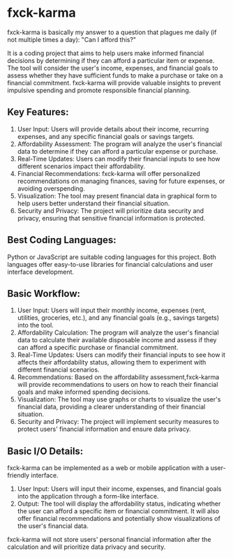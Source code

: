 # fxck-karma

fxck-karma is basically my answer to a question that plagues me daily (if not multiple times a day): "Can I afford this?"

It is a coding project that aims to help users make informed financial decisions by determining if they can afford a particular item or expense. The tool will consider the user's income, expenses, and financial goals to assess whether they have sufficient funds to make a purchase or take on a financial commitment. fxck-karma will provide valuable insights to prevent impulsive spending and promote responsible financial planning.

## Key Features:
1. User Input: Users will provide details about their income, recurring expenses, and any specific financial goals or savings targets.
2. Affordability Assessment: The program will analyze the user's financial data to determine if they can afford a particular expense or purchase.
3. Real-Time Updates: Users can modify their financial inputs to see how different scenarios impact their affordability.
4. Financial Recommendations: fxck-karma will offer personalized recommendations on managing finances, saving for future expenses, or avoiding overspending.
5. Visualization: The tool may present financial data in graphical form to help users better understand their financial situation.
6. Security and Privacy: The project will prioritize data security and privacy, ensuring that sensitive financial information is protected.


## Best Coding Languages:
Python or JavaScript are suitable coding languages for this project. Both languages offer easy-to-use libraries for financial calculations and user interface development.

## Basic Workflow:
1. User Input: Users will input their monthly income, expenses (rent, utilities, groceries, etc.), and any financial goals (e.g., savings targets) into the tool.
2. Affordability Calculation: The program will analyze the user's financial data to calculate their available disposable income and assess if they can afford a specific purchase or financial commitment.
3. Real-Time Updates: Users can modify their financial inputs to see how it affects their affordability status, allowing them to experiment with different financial scenarios.
4. Recommendations: Based on the affordability assessment,fxck-karma will provide recommendations to users on how to reach their financial goals and make informed spending decisions.
5. Visualization: The tool may use graphs or charts to visualize the user's financial data, providing a clearer understanding of their financial situation.
6. Security and Privacy: The project will implement security measures to protect users' financial information and ensure data privacy.


## Basic I/O Details:
fxck-karma can be implemented as a web or mobile application with a user-friendly interface.


1. User Input: Users will input their income, expenses, and financial goals into the application through a form-like interface.
2. Output: The tool will display the affordability status, indicating whether the user can afford a specific item or financial commitment. It will also offer financial recommendations and potentially show visualizations of the user's financial data.


fxck-karma will not store users' personal financial information after the calculation and will prioritize data privacy and security.
